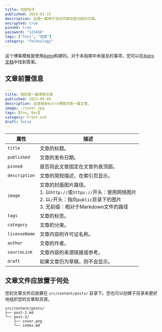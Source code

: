 ```yaml
---
title: 加密帖子
published: 2024-01-15
description: 这是一篇用于测试页面加密功能的文章。
encrypted: true
pinned: true
password: "123456"
tags: ["Test", "加密"]
category: "Technology"
---
```


这个博客模板是使用[Astro](https://astro.build/)构建的。对于本指南中未提及的事项，您可以在[Astro文档](https://docs.astro.build/)中找到答案。

## 文章前置信息

```yaml
---
title: 我的第一篇博客文章
published: 2023-09-09
description: 这是我新Astro博客的第一篇文章。
image: ./cover.jpg
tags: [Foo, Bar]
category: Front-end
draft: false
---
```





| 属性          | 描述                                                         |
| ------------- | ------------------------------------------------------------ |
| `title`       | 文章的标题。                                                 |
| `published`   | 文章的发布日期。                                             |
| `pinned`      | 是否将此文章固定在文章列表顶部。                             |
| `description` | 文章的简短描述，在索引页显示。                               |
| `image`       | 文章的封面图片路径。<br/>1. 以`http://`或`https://`开头：使用网络图片<br/>2. 以`/`开头：指向`public`目录下的图片<br/>3. 无前缀：相对于Markdown文件的路径 |
| `tags`        | 文章的标签。                                                 |
| `category`    | 文章的分类。                                                 |
| `licenseName` | 文章内容的许可证名称。                                       |
| `author`      | 文章的作者。                                                 |
| `sourceLink`  | 文章内容的来源链接或参考。                                   |
| `draft`       | 如果文章仍为草稿，则不会显示。                               |

## 文章文件应放置于何处



您的文章文件应放置在 `src/content/posts/` 目录下。您也可以创建子目录来更好地组织您的文章和资源。

```
src/content/posts/
├── post-1.md
└── post-2/
    ├── cover.png
    └── index.md
```

